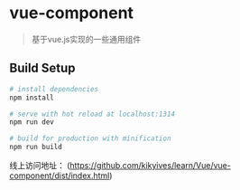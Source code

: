 # vue-component

> 基于vue.js实现的一些通用组件

## Build Setup

``` bash
# install dependencies
npm install

# serve with hot reload at localhost:1314
npm run dev

# build for production with minification
npm run build
```

线上访问地址： (https://github.com/kikyives/learn/Vue/vue-component/dist/index.html)
